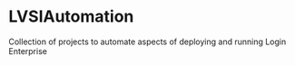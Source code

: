 # LVSIAutomation
Collection of projects to automate aspects of deploying and running Login Enterprise
